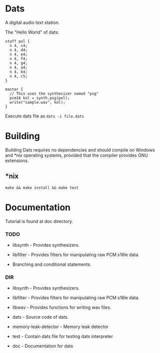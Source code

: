 # Dats

A digital audio text station.

The "Hello World" of dats:
```
staff pol {
  n 4, c4;
  n 4, d4;
  n 4, e4;
  n 4, f4;
  n 4, g4;
  n 4, a4;
  n 4, b4;
  n 4, c5;
}

master {
  // This uses the synthesizer named "psg"
  pcm16 kol = synth.psg(pol);
  write("sample.wav", kol);
}
```
Execute dats file as `dats -i file.dats`

# Building

Building Dats requires no dependencies and should compile on Windows and \*nix operating
systems, provided that the compiler provides GNU extensions.

## \*nix

```
make && make install && make test
```

# Documentation

Tutorial is found at doc directory.

### TODO

- libsynth - Provides synthesizers.

- libfilter - Provides filters for manipulating raw PCM s16le data.

- Branching and conditional statements.

### DIR

- libsynth - Provides synthesizers.

- libfilter - Provides filters for manipulating raw PCM s16le data.

- libwav - Provides functions for writing wav files.

- dats - Source code of dats.

- memory-leak-detector - Memory leak detector

- test - Contain dats file for testing dats interpreter

- doc - Documentation for dats



